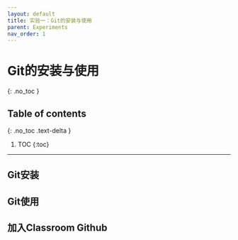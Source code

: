 ```yaml
---
layout: default
title: 实验一：Git的安装与使用
parent: Experiments
nav_order: 1
---
```


# Git的安装与使用
{: .no_toc }

## Table of contents
{: .no_toc .text-delta }

1. TOC
{:toc}

---

## Git安装

## Git使用

## 加入Classroom Github
